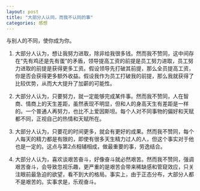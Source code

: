 ```yaml
---
layout: post
title: "大部分人认同，而我不认同的事"
categories: 感想
---
```

与别人的不同，使你成为你。

1. 大部分人认为，想让我努力进取，除非给我很多钱。然而我不赞同，这中间存在“先有鸡还是先有蛋”的矛盾，领导提高工资的前提是员工努力进取，员工努力进取的前提是获得更多工资。假设领导先打破其前提，那么全员提高工资，你是否会获得更多额外收益。假设我作为员工打破我的前提，那么我就获得了比较优势，从而大大提升了加薪的可能性。

2. 大部分人认为，只要努力，就一定能够完成某件事。然而我不赞同，人在智商、情商上的天生差距，虽然表现不明显，但和人的身高天生有差距是一样的。一个普通人再努力，也比不上爱因斯坦。每个人对不同事物的偏好和天赋都不同，正视自己的热情和天赋所在。

3. 大部分人认为，只要花的时间更多，就会有更好的成果。然而我不赞同，每个人每天的精力都是有限的，即使有很多天生精力过人的人，但这个事实对于他也是一定的。这点与第2点相辅相成，做最重要的事，劳逸结合。

4. 大部分人认为，喜欢谈艰苦奋斗，好像奋斗就必然艰苦。然而我不赞同，强调艰苦奋斗，会导致忽视乐趣，更严重的是艰苦会带来稀缺感和管窥效应，只关注眼前最急迫的欲望，看不到大的格局。事实上，由于正态分布，大部分人都不是艰苦的。实事求是，乐观奋斗。